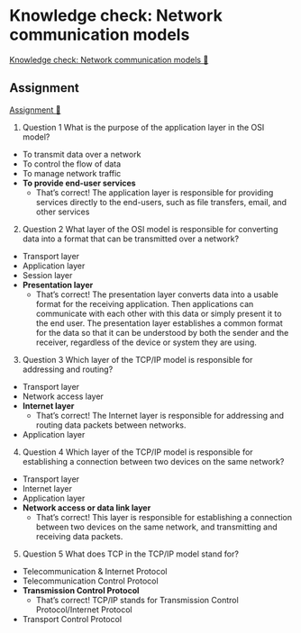 # Knowledge check: Network communication models

[Knowledge check: Network communication models 🔗](https://www.coursera.org/learn/introduction-to-networking-and-Cloud-computing/assignment-submission/O4irh/knowledge-check-network-communication-models)

## Assignment

[Assignment 🔗](https://www.coursera.org/learn/introduction-to-networking-and-Cloud-computing/assignment-submission/O4irh/knowledge-check-network-communication-models/attempt)

1.  Question 1
    What is the purpose of the application layer in the OSI model?

- To transmit data over a network
- To control the flow of data
- To manage network traffic
- **To provide end-user services**
  - That’s correct! The application layer is responsible for providing services directly to the end-users, such as file transfers, email, and other services

2. Question 2
   What layer of the OSI model is responsible for converting data into a format that can be transmitted over a network?

- Transport layer
- Application layer
- Session layer
- **Presentation layer**
  - That’s correct! The presentation layer converts data into a usable format for the receiving application. Then applications can communicate with each other with this data or simply present it to the end user. The presentation layer establishes a common format for the data so that it can be understood by both the sender and the receiver, regardless of the device or system they are using.

3. Question 3
   Which layer of the TCP/IP model is responsible for addressing and routing?

- Transport layer
- Network access layer
- **Internet layer**
  - That’s correct! The Internet layer is responsible for addressing and routing data packets between networks.
- Application layer

4. Question 4
   Which layer of the TCP/IP model is responsible for establishing a connection between two devices on the same network?

- Transport layer
- Internet layer
- Application layer
- **Network access or data link layer**
  - That’s correct! This layer is responsible for establishing a connection between two devices on the same network, and transmitting and receiving data packets.

5. Question 5
   What does TCP in the TCP/IP model stand for?

- Telecommunication & Internet Protocol
- Telecommunication Control Protocol
- **Transmission Control Protocol**
  - That’s correct! TCP/IP stands for Transmission Control Protocol/Internet Protocol
- Transport Control Protocol
